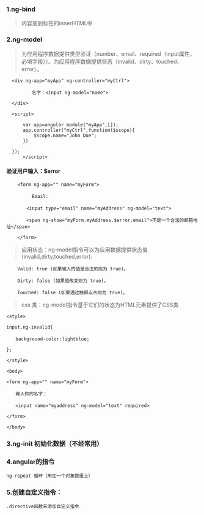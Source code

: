 ### 1.ng-bind  
  > 内容放到标签的innerHTML中
### 2.ng-model
  > 为应用程序数据提供类型验证（number、email、required（input属性，必填字段））。为应用程序数据提供状态（invalid、dirty、touched、error）。
  ```
	<div ng-app="myApp" ng-controller="myCtrl">

　　		名字：<input ng-model="name">

	</div>

	<script>

		var app=angular.module("myApp",[]);
		app.controller("myCtrl",function($scope){
			$scope.name="John Doe";
		})

	});
        </script>
   ```
#### 验证用户输入：$error
```
	<form ng-app="" name="myForm">

　　      Email:

　　	  <input type="email" name="myAddress" ng-model="text">

　　	  <span ng-show="myForm.myAddress.$error.email">不是一个合法的邮箱地址</span>

	</form>
```

> 应用状态：ng-model指令可以为应用数据提供状态值(invalid,dirty,touched,error):

        Valid: true (如果输入的值是合法的则为 true)。

        Dirty: false (如果值改变则为 true)。

        Touched: false (如果通过触屏点击则为 true)。
> css 类：ng-model指令基于它们的状态为HTML元素提供了CSS类
```
<style>

input.ng-invalid{

　　background-color:lightblue;

};

</style>

<body>

<form ng-app="" name="myForm">

　　输入你的名字：

　　<input name="myaddress" ng-model="text" required>

</form>

</body>
```

### 3.ng-init 初始化数据（不经常用）
### 4.angular的指令
	
	ng-repeat 循环（用在一个对象数组上）
### 5.创建自定义指令：
	.directive函数来添加自定义指令